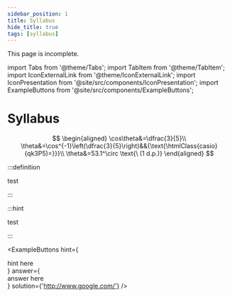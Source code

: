 ```yaml
---
sidebar_position: 1
title: Syllabus
hide_title: true
tags: [syllabus]
---
```


<div className="alert alert--warning margin-bottom--md">
  This page is incomplete.
</div>

import Tabs from '@theme/Tabs';
import TabItem from '@theme/TabItem';
import IconExternalLink from '@theme/IconExternalLink';
import IconPresentation from '@site/src/components/IconPresentation';
import ExampleButtons from '@site/src/components/ExampleButtons';


# Syllabus<a to="https://www.google.com/"><IconExternalLink /></a><a target="\_blank" href='/pres/c_quadratic-functions.html'><IconPresentation/></a>

<IconPlay />

$$
\begin{aligned}
\cos\theta&=\dfrac{3}{5}\\
\theta&=\cos^{-1}\left(\dfrac{3}{5}\right)&&{\text{\htmlClass{casio}{qk3P5)=}}}\\
\theta&=53.1^\circ \text{\ (1 d.p.)}
\end{aligned}
$$

:::definition

test

:::

:::hint

test

:::

<ExampleButtons
    hint={<div> hint here </div>}
    answer={<div> answer here </div>}
    solution={'http://www.google.com/'}
/>

<!-- <div>
<Hint>

type in my hint here

</Hint>

<Answer>

type in my answer here

</Answer>
</div> -->

<!-- <Tabs>
<TabItem value="q1" label="Question 1" default>

Solve the equation $3x+4=7$.

<exampleButtons>
<Hint>

type in my hint here

</Hint>
<Answer>

type in my answer here

</Answer>
</exampleButtons>


</TabItem>
<TabItem value="q2" label="Question 2">

Solve the equation $2x+7=-4x$.

</TabItem>
<TabItem value="q3" label="Question 3">

Solve the equation $2x^2-50=0$.

</TabItem>
</Tabs> -->

<!-- ignore import Example from '@site/src/components/Example'; -->

<!-- [presentation](@site/static/pres/c_quadratic-functions.html) -->